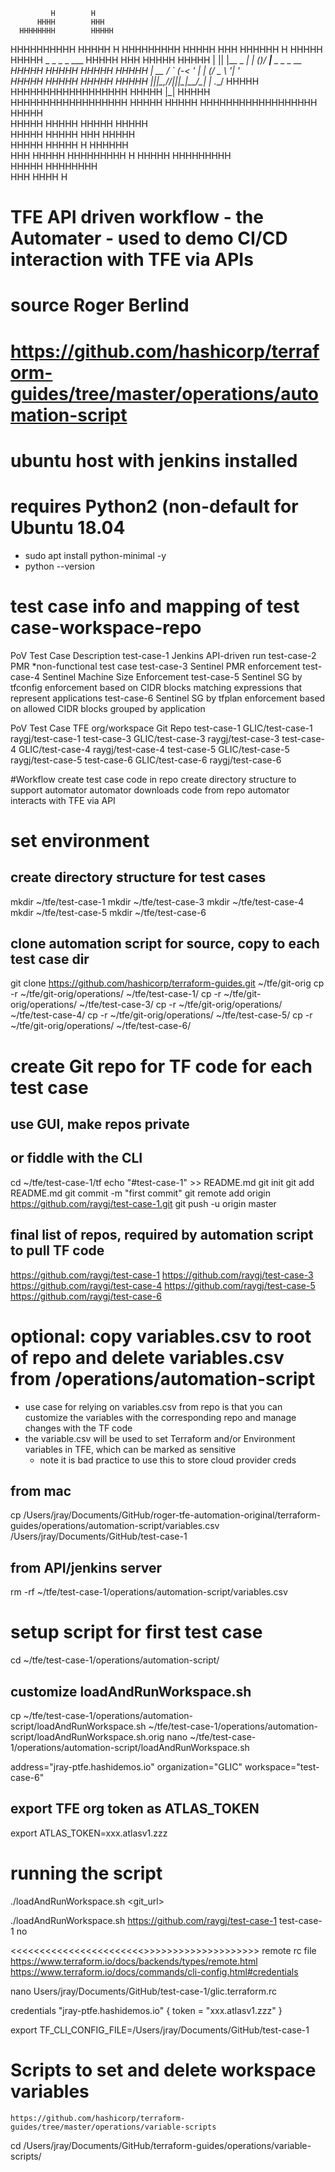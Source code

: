              H        H
          HHHH        HHH
      HHHHHHHH        HHHHH
   HHHHHHHHHH         HHHHH   H
 HHHHHHHHH            HHHHH   HHH
 HHHHHH      H        HHHHH   HHHHH   _  _         _    _  ___
 HHHHH     HHH        HHHHH   HHHHH  | || |__ _ __| |_ (_)/ __|___ _ _ _ __
 HHHHH   HHHHH        HHHHH   HHHHH  | __ / _` (_-< ' \| | (__/ _ \ '_| '_ \
 HHHHH   HHHHH        HHHHH   HHHHH  |_||_\__,_/__/_||_|_|\___\___/_| | .__/
 HHHHH   HHHHHHHHHHHHHHHHHH   HHHHH                                   |_|
 HHHHH   HHHHHHHHHHHHHHHHHH   HHHHH
 HHHHH   HHHHHHHHHHHHHHHHHH   HHHHH     
 HHHHH   HHHHH        HHHHH   HHHHH            
 HHHHH   HHHHH        HHH     HHHHH       
 HHHHH   HHHHH        H      HHHHHH              
   HHH   HHHHH            HHHHHHHHH
     H   HHHHH          HHHHHHHHH        
         HHHHH        HHHHHHHH                 
           HHH        HHHH
             H       

# TFE API driven workflow - the Automater - used to demo CI/CD interaction with TFE via APIs
# source Roger Berlind
# https://github.com/hashicorp/terraform-guides/tree/master/operations/automation-script
#
# ubuntu host with jenkins installed
# requires Python2 (non-default for Ubuntu 18.04
- sudo apt install python-minimal -y
- python --version

# test case info and mapping of test case-workspace-repo
PoV Test Case			Description
test-case-1				Jenkins API-driven run
test-case-2				PMR *non-functional test case
test-case-3				Sentinel PMR enforcement
test-case-4				Sentinel Machine Size Enforcement
test-case-5				Sentinel SG by tfconfig enforcement based on CIDR blocks matching expressions that represent applications
test-case-6				Sentinel SG by tfplan enforcement based on allowed CIDR blocks grouped by application

PoV Test Case			TFE org/workspace			Git Repo
test-case-1				GLIC/test-case-1		raygj/test-case-1
test-case-3				GLIC/test-case-3		raygj/test-case-3
test-case-4				GLIC/test-case-4		raygj/test-case-4
test-case-5				GLIC/test-case-5		raygj/test-case-5
test-case-6				GLIC/test-case-6		raygj/test-case-6

#Workflow
create test case code in repo
create directory structure to support automator
automator downloads code from repo
automator interacts with TFE via API

# set environment
## create directory structure for test cases
mkdir ~/tfe/test-case-1
mkdir ~/tfe/test-case-3
mkdir ~/tfe/test-case-4
mkdir ~/tfe/test-case-5
mkdir ~/tfe/test-case-6

## clone automation script for source, copy to each test case dir

git clone https://github.com/hashicorp/terraform-guides.git ~/tfe/git-orig
cp -r ~/tfe/git-orig/operations/ ~/tfe/test-case-1/
cp -r ~/tfe/git-orig/operations/ ~/tfe/test-case-3/
cp -r ~/tfe/git-orig/operations/ ~/tfe/test-case-4/
cp -r ~/tfe/git-orig/operations/ ~/tfe/test-case-5/
cp -r ~/tfe/git-orig/operations/ ~/tfe/test-case-6/

# create Git repo for TF code for each test case
## use GUI, make repos private

## or fiddle with the CLI
cd ~/tfe/test-case-1/tf
echo "#test-case-1" >> README.md
git init
git add README.md
git commit -m "first commit"
git remote add origin https://github.com/raygj/test-case-1.git
git push -u origin master

## final list of repos, required by automation script to pull TF code
https://github.com/raygj/test-case-1
https://github.com/raygj/test-case-3
https://github.com/raygj/test-case-4
https://github.com/raygj/test-case-5
https://github.com/raygj/test-case-6

# optional: copy variables.csv to root of repo and delete variables.csv from /operations/automation-script
- use case for relying on variables.csv from repo is that you can customize the variables with the corresponding repo and manage changes with the TF code
- the variable.csv will be used to set Terraform and/or Environment variables in TFE, which can be marked as sensitive
	- note it is bad practice to use this to store cloud provider creds
## from mac
cp /Users/jray/Documents/GitHub/roger-tfe-automation-original/terraform-guides/operations/automation-script/variables.csv /Users/jray/Documents/GitHub/test-case-1
## from API/jenkins server
rm -rf ~/tfe/test-case-1/operations/automation-script/variables.csv

# setup script for first test case
cd ~/tfe/test-case-1/operations/automation-script/

## customize loadAndRunWorkspace.sh
cp ~/tfe/test-case-1/operations/automation-script/loadAndRunWorkspace.sh ~/tfe/test-case-1/operations/automation-script/loadAndRunWorkspace.sh.orig
nano ~/tfe/test-case-1/operations/automation-script/loadAndRunWorkspace.sh

address="jray-ptfe.hashidemos.io"
organization="GLIC"
workspace="test-case-6"

## export TFE org token as ATLAS_TOKEN
export ATLAS_TOKEN=xxx.atlasv1.zzz

# running the script
./loadAndRunWorkspace.sh <git_url> <workspace> <override>

./loadAndRunWorkspace.sh https://github.com/raygj/test-case-1 test-case-1 no


<<<<<<<<<<<<<<<<<<<<<<<>>>>>>>>>>>>>>>>>>>>
remote rc file
https://www.terraform.io/docs/backends/types/remote.html
https://www.terraform.io/docs/commands/cli-config.html#credentials


nano Users/jray/Documents/GitHub/test-case-1/glic.terraform.rc

credentials "jray-ptfe.hashidemos.io" {
  token = "xxx.atlasv1.zzz"
}

export TF_CLI_CONFIG_FILE=/Users/jray/Documents/GitHub/test-case-1

# Scripts to set and delete workspace variables
`https://github.com/hashicorp/terraform-guides/tree/master/operations/variable-scripts`

cd /Users/jray/Documents/GitHub/terraform-guides/operations/variable-scripts/




